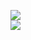 [![](https://img.shields.io/badge/Made%20With-Github%20Spray-lightgrey.svg?style=for-the-badge&logo=github)](https://github.com/Annihil/github-spray#17893)  
[![](https://i.imgur.com/2DrTn0Z.gif)](https://github.com/Annihil/github-spray)